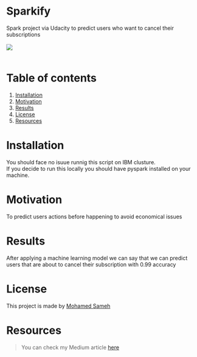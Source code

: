 # Sparkify
Spark project via Udacity to predict users who want to cancel their subscriptions
<br><br>
![](https://miro.medium.com/max/1000/1*6b5uUcdSYo2yUVVgW1JLQg.png)
<br><br>
# Table of contents
1. [Installation](#Installation)
2. [Motivation](#Motivation)
3. [Results](#Results)
4. [License](#License)
5. [Resources](#Resources)

# Installation
You should face no isuue runnig this script on IBM clusture. <br>
If you decide to run this locally you should have pyspark installed on your machine.

# Motivation
To predict users actions before happening to avoid economical issues

# Results
After applying a machine learning model we can say that we can predict users that are about to cancel their subscription with 0.99 accuracy

# License
This project is made by [Mohamed Sameh](https://github.com/MohamedSamehMoha)

# Resources
> You can check my Medium article [here](https://medium.com/@samehmmm337/udacity-capstone-project-aaa4178f3acf)
